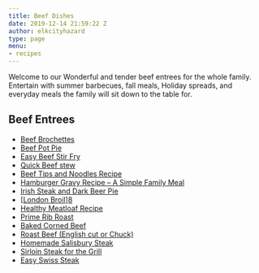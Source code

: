 ```yaml
---
title: Beef Dishes
date: 2019-12-14 21:59:22 Z
author: elkcityhazard
type: page
menu:
- recipes
---
```


Welcome to our Wonderful and tender beef entrees for the whole family. Entertain with summer barbecues, fall meals, Holiday spreads, and everyday meals the family will sit down to the table for.

## Beef Entrees

  * [Beef Brochettes][1]
  * [Beef Pot Pie][2]
  * [Easy Beef Stir Fry][3]
  * [Quick Beef stew][4]
  * [Beef Tips and Noodles Recipe][5]
  * [Hamburger Gravy Recipe &#8211; A Simple Family Meal][6]
  * [Irish Steak and Dark Beer Pie][7]
  * [[London Broil][8]][8]
  * [Healthy Meatloaf Recipe][9]
  * [Prime Rib Roast][10]
  * [Baked Corned Beef][11]
  * [Roast Beef (English cut or Chuck)][12]
  * [Homemade Salisbury Steak][13]
  * [Sirloin Steak for the Grill][14]
  * [Easy Swiss Steak][15]

 [1]: /wordpress/index.php/grilling-cookouts-and-barbecues/beef-brochettes-recipe/
 [2]: /wordpress/index.php/beef-dishes/beef-pot-pie-recipe/
 [3]: /wordpress/index.php/beef-dishes/easy-beef-stir-fry-recipe/
 [4]: /wordpress/index.php/beef-dishes/quick-beef-stew/
 [5]: /wordpress/index.php/beef-dishes/beef-tips-and-noodles-recipe/
 [6]: /wordpress/index.php/beef-dishes/hamburger-gravy-recipe/
 [7]: /wordpress/index.php/beef-dishes/irish-steak-and-dark-beer-pie/
 [8]: /wordpress/index.php/grilling-cookouts-and-barbecues/london-broil-recipe/
 [9]: /wordpress/index.php/beef-dishes/healthy-meatloaf-recipe/
 [10]: /wordpress/index.php/chef-franks-seasoning-recipes/holiday-prime-rib-roast-with-au-jus/
 [11]: /wordpress/index.php/beef-dishes/baked-corned-beef-recipe/
 [12]: /wordpress/index.php/beef-dishes/beef-pot-roast-recipe/
 [13]: /wordpress/index.php/beef-dishes/homemade-salisbury-steak/
 [14]: /wordpress/index.php/grilling-cookouts-and-barbecues/grilled-sirloin-steak-recipe/
 [15]: /wordpress/index.php/beef-dishes/easy-swiss-steak-recipe/